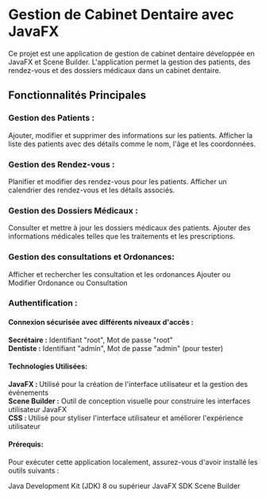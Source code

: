<h1>Gestion de Cabinet Dentaire avec JavaFX</h1>
<span>Ce projet est une application de gestion de cabinet dentaire développée en JavaFX et Scene Builder. L'application permet la gestion des patients, des rendez-vous et des dossiers médicaux dans un cabinet dentaire.</span>

<h2>Fonctionnalités Principales</h2>
<h3>Gestion des Patients :</h3>

Ajouter, modifier et supprimer des informations sur les patients.
Afficher la liste des patients avec des détails comme le nom, l'âge et les coordonnées.

<h3>Gestion des Rendez-vous :</h3>

Planifier et modifier des rendez-vous pour les patients.
Afficher un calendrier des rendez-vous et les détails associés.

<h3>Gestion des Dossiers Médicaux :</h3>

Consulter et mettre à jour les dossiers médicaux des patients.
Ajouter des informations médicales telles que les traitements et les prescriptions.

<h3>Gestion des consultations et Ordonances:</h3>

Afficher et rechercher les consultation et les ordonances
Ajouter ou Modifier Ordonance ou Consultation

<h3>Authentification :</h3>

<h4>Connexion sécurisée avec différents niveaux d'accès :</h4>

<strong>Secrétaire :</strong> Identifiant "root", Mot de passe "root"<br>
<strong>Dentiste :</strong> Identifiant "admin", Mot de passe "admin" (pour tester)

<h4>Technologies Utilisées:</h4>
<strong>JavaFX : </strong>Utilisé pour la création de l'interface utilisateur et la gestion des événements<br>
<strong>Scene Builder :</strong> Outil de conception visuelle pour construire les interfaces utilisateur JavaFX<br>
<strong>CSS : </strong>Utilisé pour styliser l'interface utilisateur et améliorer l'expérience utilisateur

<h4>Prérequis:</h4>
Pour exécuter cette application localement, assurez-vous d'avoir installé les outils suivants :

Java Development Kit (JDK) 8 ou supérieur
JavaFX SDK
Scene Builder
